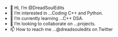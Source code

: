 - 👋 Hi, I’m @DreadSoulEdits
- 👀 I’m interested in ...Coding C++ and Python.
- 🌱 I’m currently learning ...C++ DSA.
- 💞️ I’m looking to collaborate on ...projects.
- 📫 How to reach me ...@dreadsouledits on Twitter

<!---
DreadSoulYT/DreadSoulYT is a ✨ special ✨ repository because its `README.md` (this file) appears on your GitHub profile.
You can click the Preview link to take a look at your changes.
--->
